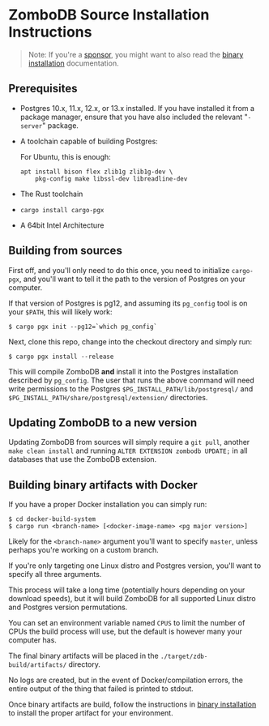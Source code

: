 # ZomboDB Source Installation Instructions

> Note: If you're a [sponsor](https://github.com/sponsors/eeeebbbbrrrr), you might want to also read the [binary installation](/administration/binary-installation.html) documentation.

## Prerequisites

- Postgres 10.x, 11.x, 12.x, or 13.x installed. If you have installed it from a package manager, ensure that you have also included the relevant "`-server`" package.
- A toolchain capable of building Postgres:

    For Ubuntu, this is enough:

    ```
    apt install bison flex zlib1g zlib1g-dev \
        pkg-config make libssl-dev libreadline-dev
    ```

- The Rust toolchain
- `cargo install cargo-pgx`
- A 64bit Intel Architecture

## Building from sources

First off, and you'll only need to do this once, you need to initialize `cargo-pgx`, and
you'll want to tell it the path to the version of Postgres on your computer.

If that version of Postgres is pg12, and assuming its `pg_config` tool is on your `$PATH`, 
this will likely work:

```shell script
$ cargo pgx init --pg12=`which pg_config`
```

Next, clone this repo, change into the checkout directory and simply run:

```shell script
$ cargo pgx install --release
```

This will compile ZomboDB **and** install it into the Postgres installation described by `pg_config`.  The user that
runs the above command will need write permissions to the Postgres `$PG_INSTALL_PATH/lib/postgresql/` and `$PG_INSTALL_PATH/share/postgresql/extension/` directories.

## Updating ZomboDB to a new version

Updating ZomboDB from sources will simply require a `git pull`, another `make clean install` and running  `ALTER EXTENSION zombodb UPDATE;` in all databases that use the ZomboDB extension.


## Building binary artifacts with Docker

If you have a proper Docker installation you can simply run:

```shell script
$ cd docker-build-system
$ cargo run <branch-name> [<docker-image-name> <pg major version>]
```

Likely for the `<branch-name>` argument you'll want to specify `master`, unless perhaps you're working on a custom branch.

If you're only targeting one Linux distro and Postgres version, you'll want to specify all three arguments.

This process will take a long time (potentially hours depending on your download speeds), but it will build ZomboDB for all supported Linux distro and Postgres version permutations.

You can set an environment variable named `CPUS` to limit the number of CPUs the build process will use, but the default is however many your computer has.

The final binary artifacts will be placed in the `./target/zdb-build/artifacts/` directory.

No logs are created, but in the event of Docker/compilation errors, the entire output of the
thing that failed is printed to stdout.

Once binary artifacts are build, follow the instructions in [binary installation](/administration/binary-installation.html) to install the proper artifact for your environment.
